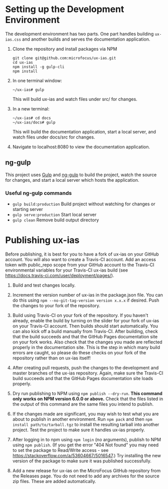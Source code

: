 # Setting up the Development Environment

The development environment has two parts. One part handles building `ux-ias.css` and another builds and 
serves the documentation application.

1. Clone the repository and install packages via NPM

       git clone git@github.com:microfocus/ux-ias.git
       cd ux-ias
       npm install -g gulp-cli
       npm install

2. In one terminal window:

       ~/ux-ias# gulp
       
   This will build ux-ias and watch files under src/ for changes.
   
3. In a new terminal:

       ~/ux-ias# cd docs
       ~/ux-ias/docs# gulp

   This will build the documentation application, start a local server, and watch files under docs/src for changes.

4. Navigate to localhost:8080 to view the documentation application.

## ng-gulp

This project uses [Gulp](https://gulpjs.com/) and 
[ng-gulp](https://github.com/MicroFocus/ng-gulp) to build the project, watch the source for changes, and start
a local server which hosts the application.

### Useful ng-gulp commands

- `gulp build:production` Build project without watching for changes or starting server
- `gulp serve:production` Start local server
- `gulp clean` Remove build output directory

# Publishing ux-ias

Before publishing, it is best for you to have a fork of ux-ias on your GitHub account. You will also want
to create a Travis-CI account. Add an access token with public_repo scope from your GitHub account to the Travis-CI
environmental variables for your Travis-CI ux-ias build (see https://docs.travis-ci.com/user/deployment/pages/).

1. Build and test changes locally.

2. Increment the version number of ux-ias in the package.json file. You can do this using
   `npm --no-git-tag-version version x.x.x` if desired. Push the changes to your fork of the repository.

3. Build using Travis-CI on your fork of the repository. If you haven't already, enable the build by turning on the
   slider for your fork of ux-ias on your Travis-CI account. Then builds should start automatically. You can also
   kick off a build manually from Travis-CI. After building, check that the build succeeds and that the GitHub Pages
   documentation site on your fork works. Also check that the changes you made are reflected properly in the
   documentation site. This is the step in which many build errors are caught, so please do these checks on your
   fork of the repository rather than on ux-ias itself!

4. After creating pull requests, push the changes to the development and master branches of the ux-ias repository.
   Again, make sure the Travis-CI build succeeds and that the GitHub Pages documentation site loads properly.

5. Dry run publishing to NPM using `npm publish --dry-run`. **This command only works on NPM version
   6.0.0 or above.** Check that the files listed in the output of this command are the same files you intend to publish.

6. If the changes made are significant, you may wish to test what you are about to publish in another environment.
   Run `npm pack` and then `npm install path/to/tarball.tgz` to install the resulting tarball into another project.
   Test the project to make sure it handles ux-ias properly.

7. After logging in to npm using `npm login` (no arguments), publish to NPM using `npm publish`.
   (If you get the error "404 Not found" you may need to set the package to Read/Write access -
   see https://stackoverflow.com/a/53604667/5016547.)
   Try installing the new version of the package to make sure it was published successfully.

8. Add a new release for ux-ias on the MicroFocus GitHub repository from the Releases page. You do not need to add 
   any archives for the source zip files. These are added automatically.
